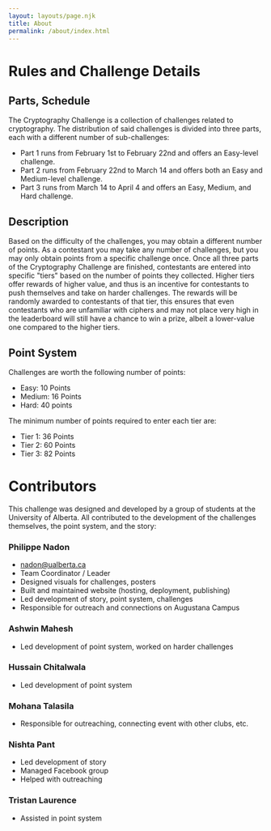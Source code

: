 ```yaml
---
layout: layouts/page.njk
title: About
permalink: /about/index.html
---
```

# Rules and Challenge Details

## Parts, Schedule

The Cryptography Challenge is a collection of challenges related to cryptography. The distribution of said challenges is divided into three parts, each with a different number of sub-challenges:
- Part 1 runs from February 1st to February 22nd and offers an Easy-level challenge.
- Part 2 runs from February 22nd to March 14 and offers both an Easy and Medium-level challenge.
- Part 3 runs from March 14 to April 4 and offers an Easy, Medium, and Hard challenge.

## Description

Based on the difficulty of the challenges, you may obtain a different number of points. As a contestant you may take any number of challenges, but you may only obtain points from a specific challenge once. Once all three parts of the Cryptography Challenge are finished, contestants are entered into specific "tiers" based on the number of points they collected. Higher tiers offer rewards of higher value, and thus is an incentive for contestants to push themselves and take on harder challenges. The rewards will be randomly awarded to contestants of that tier, this ensures that even contestants who are unfamiliar with ciphers and may not place very high in the leaderboard will still have a chance to win a prize, albeit a lower-value one compared to the higher tiers.

## Point System

Challenges are worth the following number of points:
- Easy: 10 Points
- Medium: 16 Points
- Hard: 40 points

The minimum number of points required to enter each tier are:
- Tier 1: 36 Points
- Tier 2: 60 Points
- Tier 3: 82 Points

# Contributors

This challenge was designed and developed by a group of students at the University of Alberta. All contributed to the development of the challenges themselves, the point system, and the story:

### Philippe Nadon

- nadon@ualberta.ca
- Team Coordinator / Leader
- Designed visuals for challenges, posters
- Built and maintained website (hosting, deployment, publishing)
- Led development of story, point system, challenges
- Responsible for outreach and connections on Augustana Campus

### Ashwin Mahesh

- Led development of point system, worked on harder challenges

### Hussain Chitalwala

- Led development of point system

### Mohana Talasila

- Responsible for outreaching, connecting event with other clubs, etc.

### Nishta Pant

- Led development of story
- Managed Facebook group
- Helped with outreaching

### Tristan Laurence

- Assisted in point system
